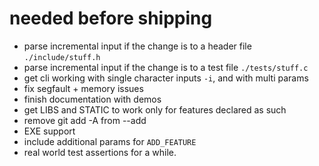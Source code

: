 # needed before shipping
- parse incremental input if the change is to a header file `./include/stuff.h`
- parse incremental input if the change is to a test file `./tests/stuff.c`
- get cli working with single character inputs `-i`, and with multi params
- fix segfault + memory issues
- finish documentation with demos
- get LIBS and STATIC to work only for features declared as such
- remove git add -A from --add
- EXE support
- include additional params for `ADD_FEATURE`
- real world test assertions for a while.
